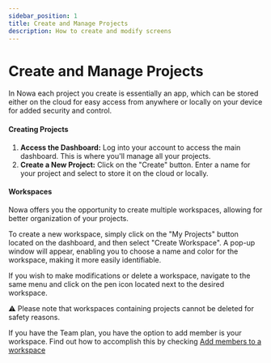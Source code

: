 ```yaml
---
sidebar_position: 1
title: Create and Manage Projects
description: How to create and modify screens
---
```


# Create and Manage Projects

In Nowa each project you create is essentially an app, which can be stored either on the cloud for easy access from anywhere or locally on your device for added security and control.

#### Creating Projects

1.  **Access the Dashboard:** Log into your account to access the main dashboard. This is where you'll manage all your projects.
2. **Create a New Project:** Click on the "Create" button. Enter a name for your project and select to store it on the cloud or locally.

#### Workspaces

Nowa offers you the opportunity to create multiple workspaces, allowing for better organization of your projects.

To create a new workspace, simply click on the "My Projects" button located on the dashboard, and then select "Create Workspace". A pop-up window will appear, enabling you to choose a name and color for the workspace, making it more easily identifiable.

If you wish to make modifications or delete a workspace, navigate to the same menu and click on the pen icon located next to the desired workspace.

⚠️ Please note that workspaces containing projects cannot be deleted for safety reasons.

If you have the Team plan, you have the option to add member is your workspace. Find out how to accomplish this by checking [Add members to a workspace](./collaboration/adding_members.md)

